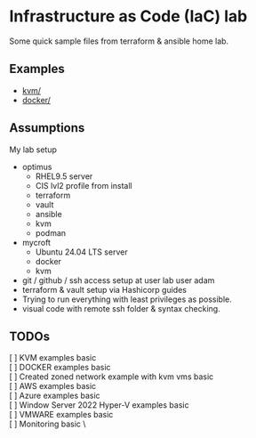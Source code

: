 # Infrastructure as Code (IaC) lab

Some quick sample files from terraform & ansible home lab.

## Examples

- [kvm/](kvm/)
- [docker/](docker/)

## Assumptions

My lab setup

- optimus
  - RHEL9.5 server
  - CIS lvl2 profile from install
  - terraform
  - vault
  - ansible
  - kvm
  - podman
- mycroft
  - Ubuntu 24.04 LTS server
  - docker
  - kvm
- git / github / ssh access setup at user lab user adam
- terraform & vault setup via Hashicorp guides
- Trying to run everything with least privileges as possible.
- visual code with remote ssh folder & syntax checking.

## TODOs

[ ] KVM examples basic \
[ ] DOCKER examples basic \
[ ] Created zoned network example with kvm vms basic \
[ ] AWS examples basic \
[ ] Azure examples basic \
[ ] Window Server 2022 Hyper-V examples basic \
[ ] VMWARE  examples basic \
[ ] Monitoring basic \
